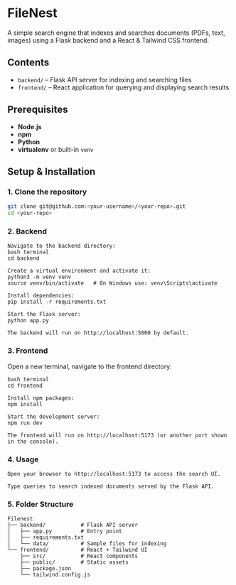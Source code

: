 # FileNest

A simple search engine that indexes and searches documents (PDFs, text, images) using a Flask backend and a React & Tailwind CSS frontend.

## Contents

- `backend/` – Flask API server for indexing and searching files
- `frontend/` – React application for querying and displaying search results

## Prerequisites

- **Node.js** 
- **npm** 
- **Python** 
- **virtualenv** or built-in `venv`

## Setup & Installation

### 1. Clone the repository
```bash
git clone git@github.com:<your-username>/<your-repo>.git
cd <your-repo>
```
### 2. Backend
```
Navigate to the backend directory:
bash terminal
cd backend

Create a virtual environment and activate it:
python3 -m venv venv
source venv/bin/activate   # On Windows use: venv\Scripts\activate

Install dependencies:
pip install -r requirements.txt

Start the Flask server:
python app.py

The backend will run on http://localhost:5000 by default.
```
### 3. Frontend
Open a new terminal, navigate to the frontend directory:
```
bash terminal
cd frontend

Install npm packages:
npm install

Start the development server:
npm run dev

The frontend will run on http://localhost:5173 (or another port shown in the console).
```
### 4. Usage
```
Open your browser to http://localhost:5173 to access the search UI.

Type queries to search indexed documents served by the Flask API.
```
### 5. Folder Structure
```
Filenest
├── backend/           # Flask API server
│   ├── app.py         # Entry point
│   ├── requirements.txt
│   └── data/          # Sample files for indexing
└── frontend/          # React + Tailwind UI
    ├── src/           # React components
    ├── public/        # Static assets
    ├── package.json
    └── tailwind.config.js
```
